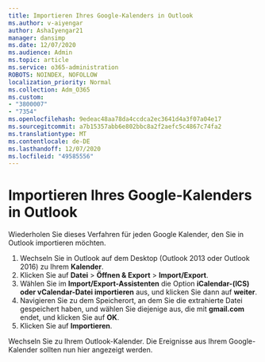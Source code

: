 ```yaml
---
title: Importieren Ihres Google-Kalenders in Outlook
ms.author: v-aiyengar
author: AshaIyengar21
manager: dansimp
ms.date: 12/07/2020
ms.audience: Admin
ms.topic: article
ms.service: o365-administration
ROBOTS: NOINDEX, NOFOLLOW
localization_priority: Normal
ms.collection: Adm_O365
ms.custom:
- "3800007"
- "7354"
ms.openlocfilehash: 9edeac48aa78da4ccdca2ec3641d4a3f07a04e17
ms.sourcegitcommit: a7b15357abb6e802bbc8a2f2aefc5c4867c74fa2
ms.translationtype: MT
ms.contentlocale: de-DE
ms.lasthandoff: 12/07/2020
ms.locfileid: "49585556"
---
```

# <a name="import-your-google-calendar-to-outlook"></a>Importieren Ihres Google-Kalenders in Outlook

Wiederholen Sie dieses Verfahren für jeden Google Kalender, den Sie in Outlook importieren möchten.

1. Wechseln Sie in Outlook auf dem Desktop (Outlook 2013 oder Outlook 2016) zu Ihrem **Kalender**.
1. Klicken Sie auf **Datei**  >  **Öffnen & Export**  >  **Import/Export**.
1. Wählen Sie im **Import/Export-Assistenten** die Option **iCalendar-(ICS) oder vCalendar-Datei importieren** aus, und klicken Sie dann auf **weiter**.
1. Navigieren Sie zu dem Speicherort, an dem Sie die extrahierte Datei gespeichert haben, und wählen Sie diejenige aus, die mit **gmail.com** endet, und klicken Sie auf **OK**.
1. Klicken Sie auf **Importieren**.

Wechseln Sie zu Ihrem Outlook-Kalender. Die Ereignisse aus Ihrem Google-Kalender sollten nun hier angezeigt werden.
